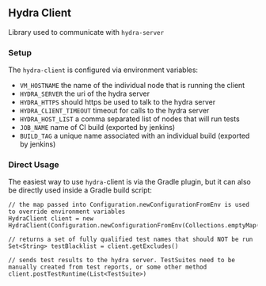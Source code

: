 ## Hydra Client ##

Library used to communicate with `hydra-server`

### Setup

The `hydra-client` is configured via environment variables: 

- `VM_HOSTNAME` the name of the individual node that is running the client
- `HYDRA_SERVER` the uri of the hydra server
- `HYDRA_HTTPS` should https be used to talk to the hydra server
- `HYDRA_CLIENT_TIMEOUT` timeout for calls to the hydra server
- `HYDRA_HOST_LIST` a comma separated list of nodes that will run tests
- `JOB_NAME` name of CI build (exported by jenkins)
- `BUILD_TAG` a unique name associated with an individual build (exported by jenkins)
 
 ### Direct Usage
 
 The easiest way to use `hydra-`client is via the Gradle plugin, but it can also be directly used inside a Gradle build script:
 
 
```
// the map passed into Configuration.newConfigurationFromEnv is used to override environment variables 
HydraClient client = new HydraClient(Configuration.newConfigurationFromEnv(Collections.emptyMap()))
 
// returns a set of fully qualified test names that should NOT be run
Set<String> testBlacklist = client.getExcludes()
 
// sends test results to the hydra server. TestSuites need to be manually created from test reports, or some other method
client.postTestRuntime(List<TestSuite>)
```







 

